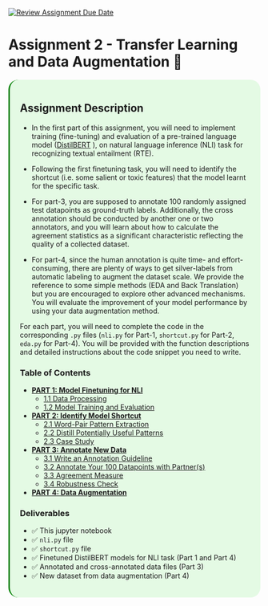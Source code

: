 [![Review Assignment Due Date](https://classroom.github.com/assets/deadline-readme-button-8d59dc4de5201274e310e4c54b9627a8934c3b88527886e3b421487c677d23eb.svg)](https://classroom.github.com/a/Qu0O8OUd)
#  Assignment 2 - Transfer Learning and Data Augmentation 💬

<div style="padding:15px 20px 20px 20px;border-left:3px solid green;background-color:#e4fae4;border-radius: 20px;">

## **Assignment Description**
- In the first part of this assignment, you will need to implement training (fine-tuning) and evaluation of a pre-trained language model ([DistilBERT](https://huggingface.co/docs/transformers/model_doc/distilbert) ), on natural language inference (NLI) task for recognizing textual entailment (RTE).

- Following the first finetuning task, you will need to identify the shortcut (i.e. some salient or toxic features) that the model learnt for the specific task. 

- For part-3, you are supposed to annotate 100 randomly assigned test datapoints as ground-truth labels. Additionally, the cross annotation should be conducted by another one or two annotators, and you will learn about how to calculate the agreement statistics as a significant characteristic reflecting the quality of a collected dataset.

- For part-4, since the human annotation is quite time- and effort-consuming, there are plenty of ways to get silver-labels from automatic labeling to augment the dataset scale. We provide the reference to some simple methods (EDA and Back Translation) but you are encouraged to explore other advanced mechanisms. You will evaluate the improvement of your model performance by using your data augmentation method.

For each part, you will need to complete the code in the corresponding `.py` files (`nli.py` for Part-1, `shortcut.py` for Part-2, `eda.py` for Part-4). You will be provided with the function descriptions and detailed instructions about the code snippet you need to write.


### Table of Contents
- **[PART 1: Model Finetuning for NLI](#1)**
    - [1.1 Data Processing](#11)
    - [1.2 Model Training and Evaluation](#12)
- **[PART 2: Identify Model Shortcut](#2)**
    - [2.1 Word-Pair Pattern Extraction](#21)
    - [2.2 Distill Potentially Useful Patterns](#22)
    - [2.3 Case Study](#23)
- **[PART 3: Annotate New Data](#3)**
    - [3.1 Write an Annotation Guideline](#31)
    - [3.2 Annotate Your 100 Datapoints with Partner(s)](#32)
    - [3.3 Agreement Measure](#33)
    - [3.4 Robustness Check](#34)
- **[PART 4: Data Augmentation](#4)**
    
### Deliverables

- ✅ This jupyter notebook
- ✅ `nli.py` file
- ✅ `shortcut.py` file
- ✅ Finetuned DistilBERT models for NLI task (Part 1 and Part 4)
- ✅ Annotated and cross-annotated data files (Part 3)
- ✅ New dataset from data augmentation (Part 4)

</div>

